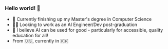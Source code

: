 ### Hello world! 👋

- 📝 Currently finishing up my Master's degree in Computer Science
- 👩‍💻 Looking to work as an AI Engineer/Dev post-graduation
- 🏫 I believe AI can be used for good - particularly for accessible, quality education for all!
- From 🇺🇸, currently in 🇰🇷

<!--
**Koverbay/koverbay** is a ✨ _special_ ✨ repository because its `README.md` (this file) appears on your GitHub profile.

Here are some ideas to get you started:

- 🔭 I’m currently working on ...
- 🌱 I’m currently learning ...
- 👯 I’m looking to collaborate on ...
- 🤔 I’m looking for help with ...
- 💬 Ask me about ...
- 📫 How to reach me: ...
- 😄 Pronouns: ...
- ⚡ Fun fact: ...
-->
